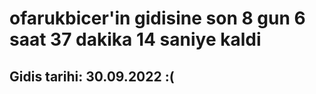 # ofarukbicer'in gidisine son 8 gun 6 saat 37 dakika 14 saniye kaldi

## Gidis tarihi: 30.09.2022 :(